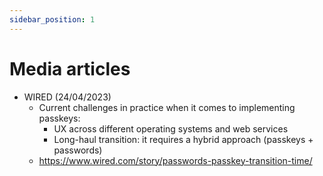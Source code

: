 ```yaml
---
sidebar_position: 1
---
```


# Media articles

- WIRED (24/04/2023)
  - Current challenges in practice when it comes to implementing passkeys:
    - UX across different operating systems and web services 
    - Long-haul transition: it requires a hybrid approach (passkeys + passwords)
  - https://www.wired.com/story/passwords-passkey-transition-time/